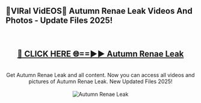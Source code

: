 <h2>🔴VIRal VidEOS🔴 Autumn Renae Leak Videos And Photos - Update Files 2025!</h2>
<br>
<div align="center">
<h2><a href="https://virallinks.top/odZfE0" rel="nofollow">🔴 CLICK HERE 🌐==►► Autumn Renae Leak</a></h2>
<br>
Get Autumn Renae Leak and all content. Now you can access all videos and pictures of Autumn Renae Leak. New Updated Files 2025!
<br>
<br>
<a href="https://virallinks.top/odZfE0" rel="nofollow" data-target="animated-image.originalLink"><img src="https://i.imgur.com/dJHk4Zq.gif)" alt="Autumn Renae Leak" style="max-width: 100%; display: inline-block;" data-target="animated-image.originalImage"></a>
</div>
<br>
